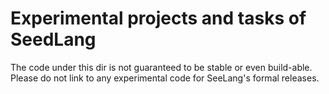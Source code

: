 # Experimental projects and tasks of SeedLang

The code under this dir is not guaranteed to be stable or even build-able.
Please do not link to any experimental code for SeeLang's formal releases.
